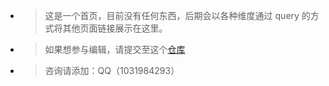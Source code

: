 - > 这是一个首页，目前没有任何东西，后期会以各种维度通过 query 的方式将其他页面链接展示在这里。
- > 如果想参与编辑，请提交至这个[仓库](https://github.com/b-yp/A-Song-of-Ice-and-Fire)
- > 咨询请添加：QQ（1031984293）